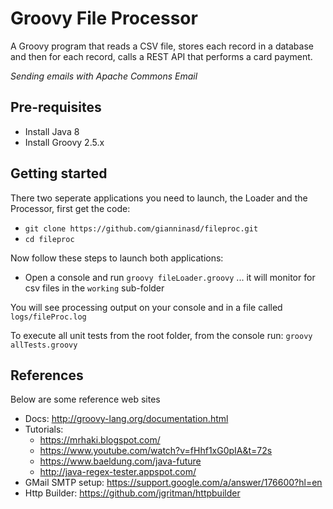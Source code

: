 Groovy File Processor
================
A Groovy program that reads a CSV file, stores each record in a database and then for each record, calls a REST API that performs a card payment.

*Sending emails with Apache Commons Email*

## Pre-requisites
* Install Java 8
* Install Groovy 2.5.x 

## Getting started
There two seperate applications you need to launch, the Loader and the Processor, first get the code:
* `git clone https://github.com/gianninasd/fileproc.git`
* `cd fileproc`

Now follow these steps to launch both applications:
* Open a console and run `groovy fileLoader.groovy` ... it will monitor for csv files in the `working` sub-folder

You will see processing output on your console and in a file called `logs/fileProc.log`

To execute all unit tests from the root folder, from the console run: `groovy allTests.groovy`

## References
Below are some reference web sites
* Docs: http://groovy-lang.org/documentation.html
* Tutorials:
  * https://mrhaki.blogspot.com/
  * https://www.youtube.com/watch?v=fHhf1xG0pIA&t=72s
  * https://www.baeldung.com/java-future
  * http://java-regex-tester.appspot.com/
* GMail SMTP setup: https://support.google.com/a/answer/176600?hl=en
* Http Builder: https://github.com/jgritman/httpbuilder
